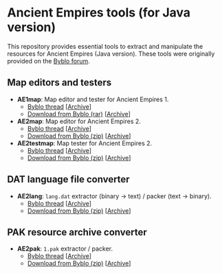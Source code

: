 # Ancient Empires tools (for Java version)

This repository provides essential tools to extract and manipulate the resources for Ancient Empires (Java version). These tools were originally provided on the [Byblo forum](https://byblo.proboards.com).

## Map editors and testers

* **AE1map**: Map editor and tester for Ancient Empires 1.
	* [Byblo thread](https://byblo.proboards.com/thread/101/tool-ae1map-editor-version-20090913) [[Archive](https://bit.ly/ae1map-thread)]
	* [Download from Byblo (rar)](http://users.skynet.be/fb119101/ae1/tools/AE1map20090913.rar) [[Archive](https://bit.ly/ae1map-download)]
* **AE2map**: Map editor for Ancient Empires 2.
	* [Byblo thread](https://byblo.proboards.com/thread/76/tool-ae2map-editor-version-081111) [[Archive](https://bit.ly/ae2map-thread)]
	* [Download from Byblo (zip)](http://users.skynet.be/fb119101/ae2/tools/AE2map081111.zip) [[Archive](https://bit.ly/ae2map-download)]
* **AE2testmap**: Map tester for Ancient Empires 2.
	* [Byblo thread](https://byblo.proboards.com/thread/77/tool-ae2map-tester-batch) [[Archive](https://bit.ly/ae2testmap-thread)]
	* [Download from Byblo (zip)](http://users.skynet.be/fb119101/ae2/tools/AE2testmap.zip) [[Archive](https://bit.ly/ae2testmap-download)]

## DAT language file converter

* **AE2lang**: `lang.dat` extractor (binary → text) / packer (text → binary).
	* [Byblo thread](https://byblo.proboards.com/thread/23/tool-ae2lang-language-file-converter) [[Archive](https://bit.ly/ae2lang-thread)]
	* [Download from Byblo (zip)](http://users.skynet.be/fb119101/ae2/tools/AE2lang01b.zip) [[Archive](https://bit.ly/ae2lang-download)]

## PAK resource archive converter

* **AE2pak**: `1.pak` extractor / packer.
	* [Byblo thread](https://byblo.proboards.com/thread/25/tool-ae2pak-packer-unpacker-file) [[Archive](https://bit.ly/ae2pak-thread)]
	* [Download from Byblo (zip)](http://users.skynet.be/fb119101/ae2/tools/AE2pak011b.zip) [[Archive](https://bit.ly/ae2pak-download)]
